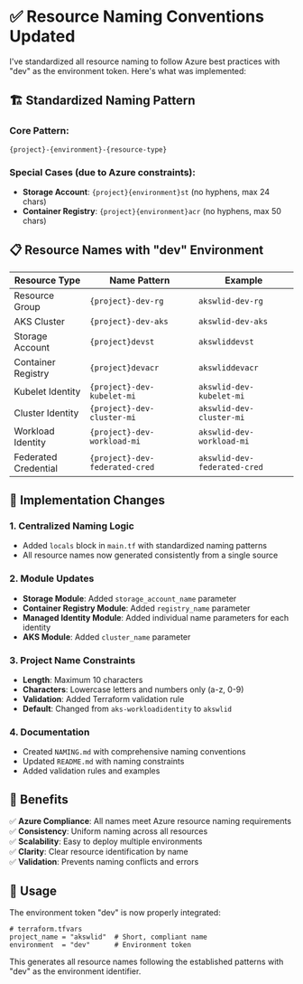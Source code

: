# ✅ **Resource Naming Conventions Updated**

I've standardized all resource naming to follow Azure best practices with "dev" as the environment token. Here's what was implemented:

## 🏗️ **Standardized Naming Pattern**

### **Core Pattern:**
```
{project}-{environment}-{resource-type}
```

### **Special Cases (due to Azure constraints):**
- **Storage Account**: `{project}{environment}st` (no hyphens, max 24 chars)
- **Container Registry**: `{project}{environment}acr` (no hyphens, max 50 chars)

## 📋 **Resource Names with "dev" Environment**

| Resource Type | Name Pattern | Example |
|---------------|--------------|---------|
| Resource Group | `{project}-dev-rg` | `akswlid-dev-rg` |
| AKS Cluster | `{project}-dev-aks` | `akswlid-dev-aks` |
| Storage Account | `{project}devst` | `akswliddevst` |
| Container Registry | `{project}devacr` | `akswliddevacr` |
| Kubelet Identity | `{project}-dev-kubelet-mi` | `akswlid-dev-kubelet-mi` |
| Cluster Identity | `{project}-dev-cluster-mi` | `akswlid-dev-cluster-mi` |
| Workload Identity | `{project}-dev-workload-mi` | `akswlid-dev-workload-mi` |
| Federated Credential | `{project}-dev-federated-cred` | `akswlid-dev-federated-cred` |

## 🔧 **Implementation Changes**

### **1. Centralized Naming Logic**
- Added `locals` block in `main.tf` with standardized naming patterns
- All resource names now generated consistently from a single source

### **2. Module Updates**
- **Storage Module**: Added `storage_account_name` parameter
- **Container Registry Module**: Added `registry_name` parameter  
- **Managed Identity Module**: Added individual name parameters for each identity
- **AKS Module**: Added `cluster_name` parameter

### **3. Project Name Constraints**
- **Length**: Maximum 10 characters
- **Characters**: Lowercase letters and numbers only (a-z, 0-9)
- **Validation**: Added Terraform validation rule
- **Default**: Changed from `aks-workloadidentity` to `akswlid`

### **4. Documentation**
- Created `NAMING.md` with comprehensive naming conventions
- Updated `README.md` with naming constraints
- Added validation rules and examples

## 🎯 **Benefits**

✅ **Azure Compliance**: All names meet Azure resource naming requirements  
✅ **Consistency**: Uniform naming across all resources  
✅ **Scalability**: Easy to deploy multiple environments  
✅ **Clarity**: Clear resource identification by name  
✅ **Validation**: Prevents naming conflicts and errors  

## 🚀 **Usage**

The environment token "dev" is now properly integrated:

```hcl
# terraform.tfvars
project_name = "akswlid"  # Short, compliant name
environment  = "dev"      # Environment token
```

This generates all resource names following the established patterns with "dev" as the environment identifier.

